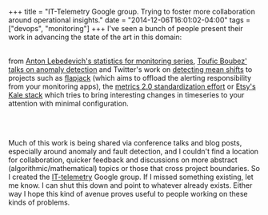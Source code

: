 +++
title = "IT-Telemetry Google group.  Trying to foster more collaboration around operational insights."
date = "2014-12-06T16:01:02-04:00"
tags = ["devops", "monitoring"]
+++
I've seen a bunch of people present their work in advancing the state of the art in this domain:  

<br/>from <a href="http://mabrek.github.io/">Anton Lebedevich's statistics for monitoring series</a>, <a href="https://vimeo.com/95069158">Toufic Boubez' talks on anomaly detection</a> and Twitter's work on <a href="https://blog.twitter.com/2014/breakout-detection-in-the-wild">detecting mean shifts</a> to projects such as <a href="http://flapjack.io/">flapjack</a> (which aims to offload the alerting responsibility from your monitoring apps), the <a href="http://metrics20.org/">metrics 2.0 standardization effort</a> or <a href="https://codeascraft.com/2013/06/11/introducing-kale/">Etsy's Kale stack</a> which tries to bring interesting changes in timeseries to your attention with minimal configuration.

<br/>

<br/>



Much of this work is being shared via conference talks and blog posts, especially around anomaly and fault detection, and I couldn't find a location for collaboration, quicker feedback and discussions on more abstract (algorithmic/mathematical) topics or those that cross project boundaries.  So I created the <a href="https://groups.google.com/forum/#!forum/it-telemetry">IT-telemetry</a> Google group.  If I missed something existing, let me know.  I can shut this down and point to whatever already exists.  Either way I hope this kind of avenue proves useful to people working on these kinds of problems.
